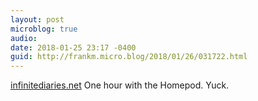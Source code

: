 ```yaml
---
layout: post
microblog: true
audio: 
date: 2018-01-25 23:17 -0400
guid: http://frankm.micro.blog/2018/01/26/031722.html
---
```

 [infinitediaries.net](https://infinitediaries.net/one-hour-with-apples-new-homepod/) One hour with the Homepod. Yuck. 
